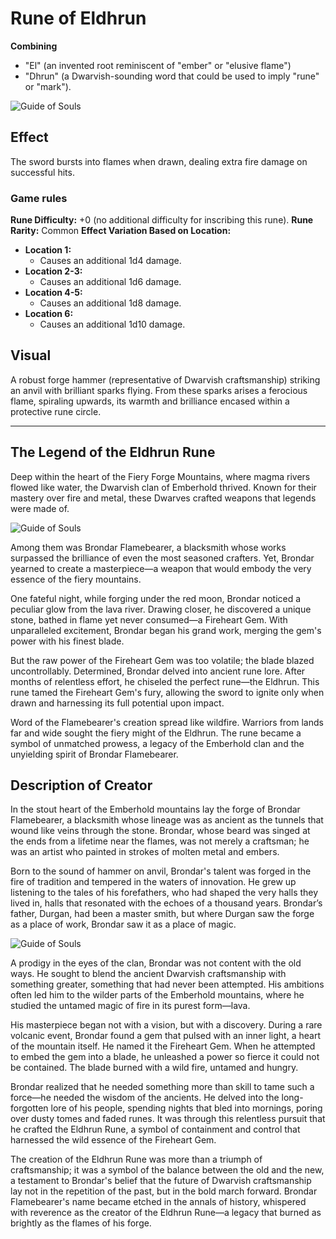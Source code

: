 # Rune of Eldhrun

**Combining** 
- "El" (an invented root reminiscent of "ember" or "elusive flame")
- "Dhrun" (a Dwarvish-sounding word that could be used to imply "rune" or "mark").

![Guide of Souls](The_Eldhrun_Rune_inspiration_sword.png)



## Effect 
The sword bursts into flames when drawn, dealing extra fire damage on successful hits.

### Game rules
**Rune Difficulty:** +0 (no additional difficulty for inscribing this rune).
**Rune Rarity:** Common
**Effect Variation Based on Location:**
- **Location 1:**     
    - Causes an additional 1d4 damage.
- **Location 2-3:**
    - Causes an additional 1d6 damage.
- **Location 4-5:**   
    - Causes an additional 1d8 damage.
- **Location 6:**     
    - Causes an additional 1d10 damage.


## Visual 
A robust forge hammer (representative of Dwarvish craftsmanship) striking an anvil with brilliant sparks flying. From these sparks arises a ferocious flame, spiraling upwards, its warmth and brilliance encased within a protective rune circle.

---

## The Legend of the Eldhrun Rune

Deep within the heart of the Fiery Forge Mountains, where magma rivers flowed like water, the Dwarvish clan of Emberhold thrived. Known for their mastery over fire and metal, these Dwarves crafted weapons that legends were made of.

![Guide of Souls](The_Eldhrun_Rune_inspiration.png)

Among them was Brondar Flamebearer, a blacksmith whose works surpassed the brilliance of even the most seasoned crafters. Yet, Brondar yearned to create a masterpiece—a weapon that would embody the very essence of the fiery mountains.

One fateful night, while forging under the red moon, Brondar noticed a peculiar glow from the lava river. Drawing closer, he discovered a unique stone, bathed in flame yet never consumed—a Fireheart Gem. With unparalleled excitement, Brondar began his grand work, merging the gem's power with his finest blade.

But the raw power of the Fireheart Gem was too volatile; the blade blazed uncontrollably. Determined, Brondar delved into ancient rune lore. After months of relentless effort, he chiseled the perfect rune—the Eldhrun. This rune tamed the Fireheart Gem's fury, allowing the sword to ignite only when drawn and harnessing its full potential upon impact.

Word of the Flamebearer's creation spread like wildfire. Warriors from lands far and wide sought the fiery might of the Eldhrun. The rune became a symbol of unmatched prowess, a legacy of the Emberhold clan and the unyielding spirit of Brondar Flamebearer.



## Description of Creator

In the stout heart of the Emberhold mountains lay the forge of Brondar Flamebearer, a blacksmith whose lineage was as ancient as the tunnels that wound like veins through the stone. Brondar, whose beard was singed at the ends from a lifetime near the flames, was not merely a craftsman; he was an artist who painted in strokes of molten metal and embers.

Born to the sound of hammer on anvil, Brondar's talent was forged in the fire of tradition and tempered in the waters of innovation. He grew up listening to the tales of his forefathers, who had shaped the very halls they lived in, halls that resonated with the echoes of a thousand years. Brondar’s father, Durgan, had been a master smith, but where Durgan saw the forge as a place of work, Brondar saw it as a place of magic.

![Guide of Souls](The_Eldhrun_Rune_Creator.png)

A prodigy in the eyes of the clan, Brondar was not content with the old ways. He sought to blend the ancient Dwarvish craftsmanship with something greater, something that had never been attempted. His ambitions often led him to the wilder parts of the Emberhold mountains, where he studied the untamed magic of fire in its purest form—lava.

His masterpiece began not with a vision, but with a discovery. During a rare volcanic event, Brondar found a gem that pulsed with an inner light, a heart of the mountain itself. He named it the Fireheart Gem. When he attempted to embed the gem into a blade, he unleashed a power so fierce it could not be contained. The blade burned with a wild fire, untamed and hungry.

Brondar realized that he needed something more than skill to tame such a force—he needed the wisdom of the ancients. He delved into the long-forgotten lore of his people, spending nights that bled into mornings, poring over dusty tomes and faded runes. It was through this relentless pursuit that he crafted the Eldhrun Rune, a symbol of containment and control that harnessed the wild essence of the Fireheart Gem.

The creation of the Eldhrun Rune was more than a triumph of craftsmanship; it was a symbol of the balance between the old and the new, a testament to Brondar's belief that the future of Dwarvish craftsmanship lay not in the repetition of the past, but in the bold march forward. Brondar Flamebearer's name became etched in the annals of history, whispered with reverence as the creator of the Eldhrun Rune—a legacy that burned as brightly as the flames of his forge.